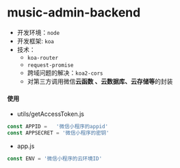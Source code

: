 # music-admin-backend
* 开发环境：`node`
* 开发框架: `koa`
* 技术：
  * `koa-router`
  * `request-promise`
  * 跨域问题的解决：`koa2-cors`
  * 对第三方调用微信**云函数 、云数据库、云存储等**的封装

####  使用
* utils/getAccessToken.js

```js
const APPID = 	'微信小程序的appid'
const APPSECRET = '微信小程序的密钥'
```

* app.js

```js
const ENV = '微信小程序的云环境ID'
```

